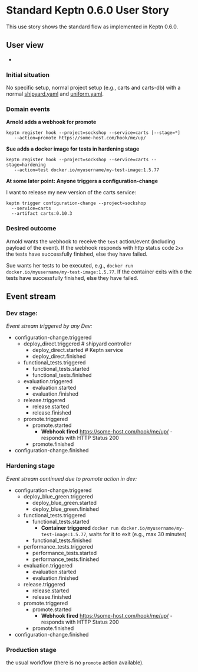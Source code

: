 # Standard Keptn 0.6.0 User Story

This use story shows the standard flow as implemented in Keptn 0.6.0.

## User view

-

### Initial situation

No specific setup, normal project setup (e.g., carts and carts-db) with a normal [shipyard.yaml](../0_basics/shipyard.yaml) and [uniform.yaml](../0_basics/shipyard.yaml).

### Domain events

**Arnold adds a webhook for promote**

```console
keptn register hook --project=sockshop --service=carts [--stage=*] 
   --action=promote https://some-host.com/hook/me/up/
```

**Sue adds a docker image for tests in hardening stage**

```console
keptn register hook --project=sockshop --service=carts --stage=hardening 
   --action=test docker.io/myusername/my-test-image:1.5.77
```

**At some later point: Anyone triggers a configuration-change**

I want to release my new version of the carts service: 
```console
keptn trigger configuration-change --project=sockshop
  --service=carts
  --artifact carts:0.10.3
```

### Desired outcome

Arnold wants the webhook to receive the `test` action/event (including payload of the event). If the webhook responds with http status code `2xx` the tests have successfully finished, else they have failed.

Sue wants her tests to be executed, e.g., `docker run docker.io/myusername/my-test-image:1.5.77`. If the container exits with `0` the tests have successfully finished, else they have failed.

## Event stream

### Dev stage:

*Event stream triggered by any Dev:* 
- configuration-change.triggered
  - deploy_direct.triggered # shipyard controller
    - deploy_direct.started # Keptn service
    - deploy_direct.finished
  - functional_tests.triggered
    - functional_tests.started
    - functional_tests.finished
  - evaluation.triggered
    - evaluation.started
    - evaluation.finished
  - release.triggered
    - release.started
    - release.finished
  - promote.triggered
    - promote.started
      - **Webhook fired** https://some-host.com/hook/me/up/ - responds with HTTP Status 200
    - promote.finished
- configuration-change.finished

### Hardening stage

*Event stream continued due to promote action in dev:* 
- configuration-change.triggered
  - deploy_blue_green.triggered 
    - deploy_blue_green.started 
    - deploy_blue_green.finished
  - functional_tests.triggered
    - functional_tests.started
      - **Container triggered** ``docker run docker.io/myusername/my-test-image:1.5.77``, waits for it to exit (e.g., max 30 minutes)
    - functional_tests.finished
  - performance_tests.triggered
    - performance_tests.started
    - performance_tests.finished
  - evaluation.triggered
    - evaluation.started
    - evaluation.finished
  - release.triggered
    - release.started
    - release.finished
  - promote.triggered
    - promote.started
      - **Webhook fired** https://some-host.com/hook/me/up/ - responds with HTTP Status 200
    - promote.finished
- configuration-change.finished


### Production stage

the usual workflow (there is no `promote` action available).